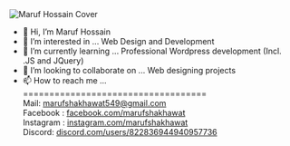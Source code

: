 <img src="https://scontent.fjsr8-1.fna.fbcdn.net/v/t39.30808-6/275728547_1094942657963446_1904363381069745771_n.png?_nc_cat=106&ccb=1-5&_nc_sid=e3f864&_nc_ohc=S4HHyJgPa1YAX-kROTn&_nc_ht=scontent.fjsr8-1.fna&oh=00_AT9VOIL7fEcXVV0cvBXUcdzrGho2ED8fP7Z0Vqf1yg8OhA&oe=62302D45" alt="Maruf Hossain Cover" >


- 👋 Hi, I’m Maruf Hossain
- 👀 I’m interested in ... Web Design and Development
- 🌱 I’m currently learning ... Professional Wordpress development (Incl. .JS and JQuery)
- 💞️ I’m looking to collaborate on ... Web designing projects
- 📫 How to reach me ... <br>
=================================== <br>
Mail: marufshakhawat549@gmail.com <br>
Facebook : <a href="https://facebook.com/marufshakhawat" target="_blank"> facebook.com/marufshakhawat</a> <br>
Instagram : <a href="https://instagram.com/marufshakhawat" target="_blank"> instagram.com/marufshakhawat</a> <br>
Discord: <a href="https://discord.com/users/822836944940957736" target="_blank"> discord.com/users/822836944940957736</a> <br>
<!---
marufs-code/marufs-code is a ✨ special ✨ repository because its `README.md` (this file) appears on your GitHub profile.
You can click the Preview link to take a look at your changes.
--->
